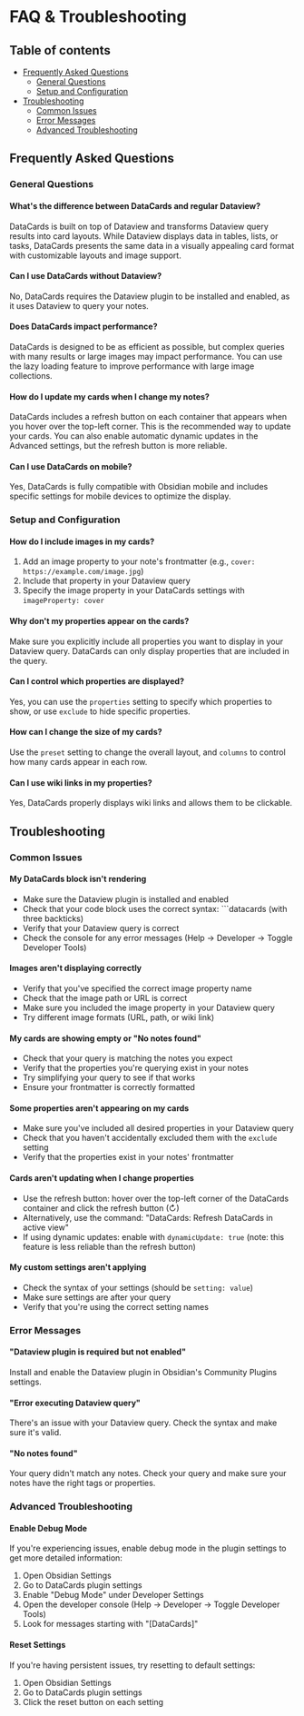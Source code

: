 # FAQ & Troubleshooting

## Table of contents

- [Frequently Asked Questions](#frequently-asked-questions)
  - [General Questions](#general-questions)
  - [Setup and Configuration](#setup-and-configuration)
- [Troubleshooting](#troubleshooting)
  - [Common Issues](#common-issues)
  - [Error Messages](#error-messages)
  - [Advanced Troubleshooting](#advanced-troubleshooting)

## Frequently Asked Questions

### General Questions

#### What's the difference between DataCards and regular Dataview?
DataCards is built on top of Dataview and transforms Dataview query results into card layouts. While Dataview displays data in tables, lists, or tasks, DataCards presents the same data in a visually appealing card format with customizable layouts and image support.

#### Can I use DataCards without Dataview?
No, DataCards requires the Dataview plugin to be installed and enabled, as it uses Dataview to query your notes.

#### Does DataCards impact performance?
DataCards is designed to be as efficient as possible, but complex queries with many results or large images may impact performance. You can use the lazy loading feature to improve performance with large image collections.

#### How do I update my cards when I change my notes?
DataCards includes a refresh button on each container that appears when you hover over the top-left corner. This is the recommended way to update your cards. You can also enable automatic dynamic updates in the Advanced settings, but the refresh button is more reliable.

#### Can I use DataCards on mobile?
Yes, DataCards is fully compatible with Obsidian mobile and includes specific settings for mobile devices to optimize the display.

### Setup and Configuration

#### How do I include images in my cards?
1. Add an image property to your note's frontmatter (e.g., `cover: https://example.com/image.jpg`)
2. Include that property in your Dataview query
3. Specify the image property in your DataCards settings with `imageProperty: cover`

#### Why don't my properties appear on the cards?
Make sure you explicitly include all properties you want to display in your Dataview query. DataCards can only display properties that are included in the query.

#### Can I control which properties are displayed?
Yes, you can use the `properties` setting to specify which properties to show, or use `exclude` to hide specific properties.

#### How can I change the size of my cards?
Use the `preset` setting to change the overall layout, and `columns` to control how many cards appear in each row.

#### Can I use wiki links in my properties?
Yes, DataCards properly displays wiki links and allows them to be clickable.

## Troubleshooting

### Common Issues

#### My DataCards block isn't rendering
- Make sure the Dataview plugin is installed and enabled
- Check that your code block uses the correct syntax: ```datacards (with three backticks)
- Verify that your Dataview query is correct
- Check the console for any error messages (Help → Developer → Toggle Developer Tools)

#### Images aren't displaying correctly
- Verify that you've specified the correct image property name
- Check that the image path or URL is correct
- Make sure you included the image property in your Dataview query
- Try different image formats (URL, path, or wiki link)

#### My cards are showing empty or "No notes found"
- Check that your query is matching the notes you expect
- Verify that the properties you're querying exist in your notes
- Try simplifying your query to see if that works
- Ensure your frontmatter is correctly formatted

#### Some properties aren't appearing on my cards
- Make sure you've included all desired properties in your Dataview query
- Check that you haven't accidentally excluded them with the `exclude` setting
- Verify that the properties exist in your notes' frontmatter

#### Cards aren't updating when I change properties
- Use the refresh button: hover over the top-left corner of the DataCards container and click the refresh button (↻)
- Alternatively, use the command: "DataCards: Refresh DataCards in active view"
- If using dynamic updates: enable with `dynamicUpdate: true` (note: this feature is less reliable than the refresh button)

#### My custom settings aren't applying
- Check the syntax of your settings (should be `setting: value`)
- Make sure settings are after your query
- Verify that you're using the correct setting names

### Error Messages

#### "Dataview plugin is required but not enabled"
Install and enable the Dataview plugin in Obsidian's Community Plugins settings.

#### "Error executing Dataview query"
There's an issue with your Dataview query. Check the syntax and make sure it's valid.

#### "No notes found"
Your query didn't match any notes. Check your query and make sure your notes have the right tags or properties.

### Advanced Troubleshooting

#### Enable Debug Mode
If you're experiencing issues, enable debug mode in the plugin settings to get more detailed information:

1. Open Obsidian Settings
2. Go to DataCards plugin settings
3. Enable "Debug Mode" under Developer Settings
4. Open the developer console (Help → Developer → Toggle Developer Tools)
5. Look for messages starting with "[DataCards]"

#### Reset Settings
If you're having persistent issues, try resetting to default settings:

1. Open Obsidian Settings
2. Go to DataCards plugin settings
3. Click the reset button on each setting